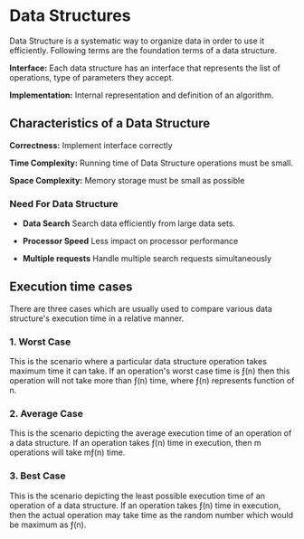 # Data Structures

Data Structure is a systematic way to organize data in order to use it efficiently. Following terms are the foundation terms of a data structure.

**Interface:**
Each data structure has an interface that represents the list of operations, type of parameters they accept.

**Implementation:**
Internal representation and definition of an algorithm.

## Characteristics of a Data Structure

**Correctness:**    Implement interface correctly

**Time Complexity:**    Running time of Data Structure operations must be small.

**Space Complexity:**   Memory storage must be small as possible

### Need For Data Structure

- **Data Search**
Search data efficiently from large data sets.

- **Processor Speed**
Less impact on processor performance

- **Multiple requests**
Handle multiple search requests simultaneously

## Execution time cases

There are three cases which are usually used to compare various data structure's execution time in a relative manner.

### 1. Worst Case

This is the scenario where a particular data structure operation takes maximum time it can take. If an operation's worst case time is ƒ(n) then this operation will not take more than ƒ(n) time, where ƒ(n) represents function of n.

### 2. Average Case

This is the scenario depicting the average execution time of an operation of a data structure. If an operation takes ƒ(n) time in execution, then m operations will take mƒ(n) time.

### 3. Best Case

This is the scenario depicting the least possible execution time of an operation of a data structure. If an operation takes ƒ(n) time in execution, then the actual operation may take time as the random number which would be maximum as ƒ(n).
